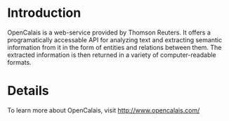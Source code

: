 # Introduction #

OpenCalais is a web-service provided by Thomson Reuters.  It offers a programatically accessable API for analyzing text and extracting semantic information from it in the form of entities and relations between them.  The extracted information is then returned in a variety of computer-readable formats.


# Details #

To learn more about OpenCalais, visit http://www.opencalais.com/